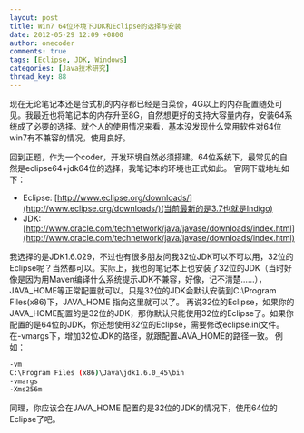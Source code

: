 ```yaml
---
layout: post
title: Win7 64位环境下JDK和Eclipse的选择与安装
date: 2012-05-29 12:09 +0800
author: onecoder
comments: true
tags: [Eclipse, JDK, Windows]
categories: [Java技术研究]
thread_key: 88
---
```

	
现在无论笔记本还是台式机的内存都已经是白菜价，4G以上的内存配置随处可见。我最近也将笔记本的内存升至8G，自然想更好的支持大容量内存，安装64系统成了必要的选择。就个人的使用情况来看，基本没发现什么常用软件对64位win7有不兼容的情况，使用良好。

回到正题，作为一个coder，开发环境自然必须搭建。64位系统下，最常见的自然是eclipse64+jdk64位的选择，我笔记本的环境也正式如此。 官网下载地址如下：

* Eclipse: [http://www.eclipse.org/downloads/](http://www.eclipse.org/downloads/)(当前最新的是3.7也就是Indigo)
* JDK: [http://www.oracle.com/technetwork/java/javase/downloads/index.html](http://www.oracle.com/technetwork/java/javase/downloads/index.html)

我选择的是JDK1.6.029，不过也有很多朋友问我32位JDK可以不可以用，32位的Eclipse呢？当然都可以。实际上，我也的笔记本上也安装了32位的JDK（当时好像是因为用Maven编译什么系统提示JDK不兼容，好像，记不清楚……），JAVA\_HOME等正常配置就可以。只是32位的JDK会默认安装到C:\Program Files(x86)下，JAVA\_HOME 指向这里就可以了。 再说32位的Eclipse，如果你的JAVA\_HOME配置的是32位的JDK，那你默认只能使用32位的Eclipse了。如果你配置的是64位的JDK，你还想使用32位的Eclipse，需要修改eclipse.ini文件。在-vmargs下，增加32位JDK的路径，就跟配置JAVA_HOME的路径一致。 例如：

```sh
-vm
C:\Program Files (x86)\Java\jdk1.6.0_45\bin
-vmargs
-Xms256m
```
	
同理，你应该会在JAVA\_HOME 配置的是32位的JDK的情况下，使用64位的Eclipse了吧。

